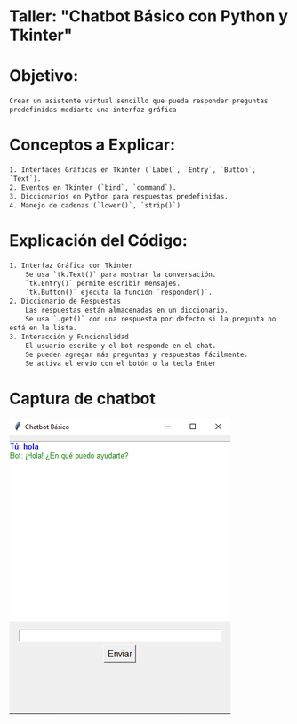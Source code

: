 # Taller: "Chatbot Básico con Python y Tkinter"
# Objetivo:
    Crear un asistente virtual sencillo que pueda responder preguntas predefinidas mediante una interfaz gráfica
# Conceptos a Explicar:
    1. Interfaces Gráficas en Tkinter (`Label`, `Entry`, `Button`, `Text`).
    2. Eventos en Tkinter (`bind`, `command`).
    3. Diccionarios en Python para respuestas predefinidas.
    4. Manejo de cadenas (`lower()`, `strip()`)
# Explicación del Código:
    1. Interfaz Gráfica con Tkinter
        Se usa `tk.Text()` para mostrar la conversación.
        `tk.Entry()` permite escribir mensajes.
        `tk.Button()` ejecuta la función `responder()`.
    2. Diccionario de Respuestas
        Las respuestas están almacenadas en un diccionario.
        Se usa `.get()` con una respuesta por defecto si la pregunta no está en la lista.
    3. Interacción y Funcionalidad
        El usuario escribe y el bot responde en el chat.
        Se pueden agregar más preguntas y respuestas fácilmente.
        Se activa el envío con el botón o la tecla Enter

# Captura de chatbot
![Chatbot](/tp%20python%20js/chatbot/img/imagen.png)